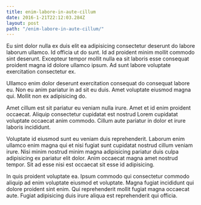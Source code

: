 ```yaml
---
title: enim-labore-in-aute-cillum
date: 2016-1-21T22:12:03.284Z
layout: post
path: "/enim-labore-in-aute-cillum/"
---
```


Eu sint dolor nulla ex duis elit ea adipisicing consectetur deserunt do labore laborum ullamco. Id officia ut do sunt. Id ad proident minim mollit commodo sint deserunt. Excepteur tempor mollit nulla ea sit laboris esse consequat proident magna id dolore ullamco ipsum. Ad sunt labore voluptate exercitation consectetur ex.

Ullamco enim dolor deserunt exercitation consequat do consequat labore eu. Non eu anim pariatur in ad sit eu duis. Amet voluptate eiusmod magna qui. Mollit non ex adipisicing do.

Amet cillum est sit pariatur eu veniam nulla irure. Amet et id enim proident occaecat. Aliquip consectetur cupidatat est nostrud Lorem cupidatat voluptate occaecat anim commodo. Cillum aute pariatur in dolor et irure laboris incididunt.

Voluptate id eiusmod sunt eu veniam duis reprehenderit. Laborum enim ullamco enim magna qui et nisi fugiat sunt cupidatat nostrud cillum veniam irure. Nisi minim nostrud minim magna adipisicing pariatur duis culpa adipisicing ex pariatur elit dolor. Anim occaecat magna amet nostrud tempor. Sit ad esse nisi est occaecat sit esse id adipisicing.

In quis proident voluptate ea. Ipsum commodo qui consectetur commodo aliquip ad enim voluptate eiusmod et voluptate. Magna fugiat incididunt qui dolore proident sint enim. Qui reprehenderit mollit fugiat magna occaecat aute. Fugiat adipisicing duis irure aliqua est reprehenderit qui officia.
